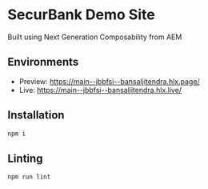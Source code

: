 # SecurBank Demo Site
Built using Next Generation Composability from AEM

## Environments
- Preview: https://main--jbbfsi--bansaljitendra.hlx.page/
- Live: https://main--jbbfsi--bansaljitendra.hlx.live/

## Installation

```sh
npm i
```

## Linting

```sh
npm run lint
```
